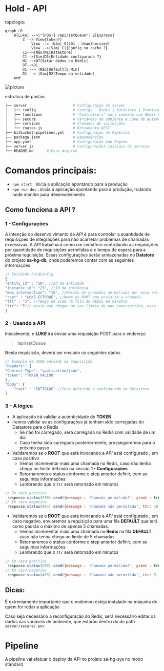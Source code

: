 # Hold - API

topologia:
```mermaid
graph LR
    U[Luke] -->|"[POST] /api/setQueue"| Z[Express]
	    Z --> View{token?}
            View --> |Não| S[401 - Unauthorized]
	        View -->|Sim| C1{Config no cache ?}
        C1-->|Não|M1[Datastore]
        C1-->|Sim|D1{Entidade configurada ?}
        M1 -->DT[Setar dados no Redis]
        DT-->D1
        D1 --> |Não|Default[5 Min]
        D1 --> |Sim|D2[Tempo da entidade]
    end
```


![picture](graph.png)

estrutura de pastas:
```bash
├── server                     # Configuração do server
│   ├── config 				   # Configs - Redis | Datastore | Promisses Handler
│   ├── functions 			   # "Controllers" para conexão com Redis e Datastore
│   ├── secure 				   # Variáveis de ambiente e JSON de autenteicação
│   ├── services 			   # Chamadas de validações
│   └── routes.js              # Roteamento REST
├── bitbucket-pipelines.yml    # Configuração do Pipeline
├── package.json               # Dependências
├── app.yaml                   # Configuração App Engine
├── server.js 				   # Configurações iniciais do serviço
└── README.md      # Esse Arquivo 
```
# Comandos principais:
 - `npm start` : inicia a aplicação apontando para a produção
 - `npm run dev` : inicia a aplicação apontando para a produção, rodando node monitor para desenvolvimento
 
##  Como funciona a API ?
### 1 - Configurações
A intenção do desenvolvimento da *API* é para controlar a quantidade de requisições de integrações para não acarretar problemas de chamadas excessivas. A *API* trabalhará como um semáforo controlando as requisições por quantidade de requisições permitidas e o tempo de espera para a próxima requisição.
Essas configurações serão armazenadas no **Datatore** do projeto **sa-hg-db**, onde poderemos contar com as seguintes informações:
```javascript
// Entidade holdConfig
{
"entity_id" : "10", //Id da entidade
"instance_id": "23", //Id da instância
"max_intersection": "10", //Maximo de chamadas permitidas por essa entidade
"root" : "LUKE-ESTOQUE", //Nome do ROOT que enviariá a chamada
"ttl" : "5", //Tempo de vida na fila do REDIS em minutos
"ttr": "5"// Assim que chegar no seu limite de max_intersection, esse será o tempo que a proxima chamada deverá respeitar em minutos
}
```
### 2 - Usando a API
Inicialmente, o **LUKE** irá enviar uma requisição POST para o endereço 

> /api/setQueue

 Nesta  requisição, deverá ser enviado os seguintes dados 
```javascript
// Exemplo de JSON enviado na requisição
"headers": {
"Content-Type": "application/json",
"token": "TOKEN_VALIDO"
},
"body": {
	"root" : "ENTIDADE" //Será definido e configurado no datastore
}
```
### 3 - A lógica
- A aplicação irá validar a autenticidade do **TOKEN** 
- Iremos validar se as configurações já tenham sido carregadas do Datastore para o Redis
	- Se não foi carregado, será carregado no Redis com validade de um dia
	- Caso tenha sido carregado posteriormente, prosseguiremos para o próximo passo
- Validaremos se o **ROOT** que está invocando a *API* está configurado , em caso positivo
	- Iremos incrementar mais uma chamada no Redis, caso não tenha chego no limite definido na sessão **1 - Configurações** 
	- Retornaremos o status conforme o step anterior definir, com as seguintes informações
	- Lembrando que o `ttr` será retornado em minutos
```javascript
// Em caso positivo
 response.status(200).send({message : 'Chamada permitida!', grant : true});
// Em caso negativo
 response.status(403).send({message : 'Chamada não permitida', ttr: 10 , grant : false});
```
 - Validaremos se o **ROOT** que está invocando a *API* está configurado , em caso negativo, enviaremos a requisição para uma fila **DEFAULT** que terá como padrão o máximo de apenas 5 chamadas.
	- Iremos incrementar mais uma chamada no **Redis** na fila **DEFAULT**, caso não tenha chego no limite de 5 chamadas
	- Retornaremos o status conforme o step anterior definir, com as seguintes informações
	- Lembrando que o `ttr` será retornado em minutos

```javascript
// Em caso positivo
 response.status(200).send({message : 'Chamada permitida!', grant : true});
// Em caso negativo
 response.status(403).send({message : 'Chamada não permitida', ttr: 5, grant : false});
```

## Dicas:
 É extremamente importante que o nodemon esteja instalado na máquina de quem for rodar a aplicação
 
 Caso seja necessário a reconfiguração do Redis, será necessário editar os dados nas variáveis de ambiente, que estarão dentro do do path `server/secure/.env`

# Pipeline
A pipeline vai efetuar o deploy da API no projeto sa-hg-sys no modo standard 
